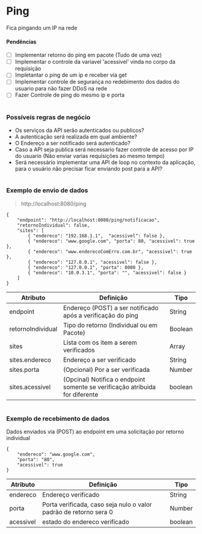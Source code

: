 # Ping
Fica pingando um IP na rede

#### Pendências
-[ ] Implementar retorno do ping em pacote (Tudo de uma vez)
-[ ] Implementar o controle da variavel 'acessivel' vinda no corpo da requisição
-[ ] Impletantar o ping de um ip e receber via get
-[ ] Implementar controle de segurança no redebimento dos dados do usuario para não fazer DDoS na rede
-[ ] Fazer Controle de ping do mesmo ip e porta
#
### Possíveis regras de negócio
- Os serviços da API serão autenticados ou publicos?
- A autenticação será realizada em qual ambiente?
- O Endereço a ser notificado será autenticado?
- Caso a API seja publica será necessario fazer controle de acesso por IP do usuario (Não enviar varias requisições ao mesmo tempo)
- Será necessário implementar uma API de loop no contexto da aplicação, para o usuário não precisar ficar enviando post para a API?

#
### Exemplo de envio de dados

>http://localhost:8080/ping
>
```
{
	"endpoint": "http://localhost:8080/ping/notificacao",
	"retornoIndividual": false,
	"sites": [
		{ "endereco": "192.168.1.1",  "acessivel": false },
		{ "endereco": "www.google.com", "porta": 80, "acessivel": true },
		{ "endereco": "www.enderecoComErro.com.br", "acessivel": true },
		{ "endereco": "127.0.0.1", "acessivel": false },
		{ "endereco": "127.0.0.1", "porta": 8080 },
		{ "endereco": "10.0.3.1", "porta": "", "acessivel": false }
	]
}
```

|Atributo          |Definição| Tipo|
|------------------|---------|-----|
|endpoint          |Endereço (POST) a ser notificado após a verificação do ping | String |
|retornoIndividual | Tipo do retorno (Individual ou em Pacote)                  | Boolean |
|sites| Lista com os item a serem verificados| Array|
|sites.endereco|Endereço a ser verificado| String|
|sites.porta|(Opcional) Por a ser verificada|Number|
|sites.acessivel| (Opcinal) Notifica o endpoint somente se verificação atribuida for diferente | boolean|

#
### Exemplo de recebimento de dados
Dados enviados via (POST) ao endpoint em uma solicitação por retorno individual
```
{
    "endereco": "www.google.com",
    "porta": "80",
    "acessivel": true
}
```

|Atributo          |Definição| Tipo|
|------------------|---------|-----|
|endereco          |Endereço verificado| String |
|porta |Porta verificada, caso seja nulo o valor padrão de retorno sera 0| Number |
|acessivel |estado do endereco verificado| boolean |
